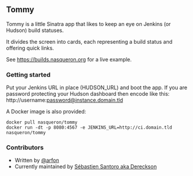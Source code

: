 ## Tommy

Tommy is a little Sinatra app that likes to keep an eye on Jenkins (or Hudson)
build statuses.

It divides the screen into cards, each representing a build status
and offering quick links.

See https://builds.nasqueron.org for a live example.

### Getting started

Put your Jenkins URL in place (HUDSON_URL) and boot the app.
If you are password protecting your Hudson dashboard then encode like this:
http://username:password@instance.domain.tld

A Docker image is also provided:

```
docker pull nasqueron/tommy
docker run -dt -p 8080:4567 -e JENKINS_URL=http://ci.domain.tld nasqueron/tommy
```
 
### Contributors

* Written by [@arfon](http://twitter.com/arfon "Twitter")
* Currently maintained by
  [Sébastien Santoro aka Dereckson](https://www.dereckson.be/)
